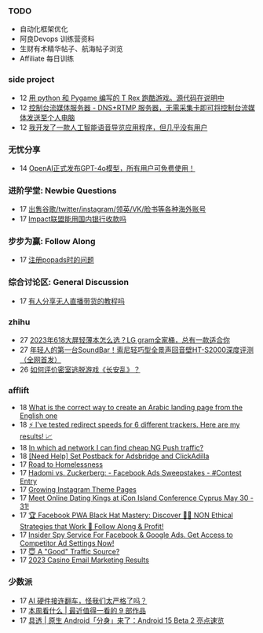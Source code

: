 ### TODO
-  自动化框架优化
-  阿良Devops 训练营资料
-  生财有术精华帖子、航海帖子浏览
-  Affiliate 每日训练

### side project
<!-- sideproject:START -->
-  12 [用 python 和 Pygame 编写的 T Rex 跑酷游戏。源代码在说明中](https://www.youtube.com/watch?v=pZySIXSelCA)
-  12 [控制台流媒体服务器 - DNS+RTMP 服务器，无需采集卡即可将控制台流媒体发送至个人电脑](https://github.com/Aioros/console-streaming-server)
-  12 [我开发了一款人工智能语音导览应用程序，但几乎没有用户](https://www.reddit.com/r/SideProject/comments/18gpp0e/ive_built_an_ai_audio_tour_app_but_have_almost_no/)<!-- sideproject:END -->


### 无忧分享
<!-- ruyo:START -->
-  14 [OpenAI正式发布GPT-4o模型，所有用户可免费使用！](https://51.ruyo.net/18663.html)<!-- ruyo:END -->

### 进阶学堂: Newbie Questions
<!-- advertcn1:START -->
-  17 [出售谷歌/twitter/instagram/领英/VK/脸书等各种海外账号](https://www.advertcn.com/thread-115039-1-1.html)
-  17 [Impact联盟能用国内银行收款吗](https://www.advertcn.com/thread-115035-1-1.html)<!-- advertcn1:END -->

### 步步为赢: Follow Along
<!-- advertcn2:START -->
-  17 [注册popads时的问题](https://www.advertcn.com/thread-115034-1-1.html)<!-- advertcn2:END -->

### 综合讨论区: General Discussion
<!-- advertcn3:START -->
-  17 [有人分享无人直播带货的教程吗](https://www.advertcn.com/thread-115038-1-1.html)<!-- advertcn3:END -->


### zhihu
<!-- zhihu:START -->
-  27 [2023年618大屏轻薄本怎么选？LG gram全家桶，总有一款适合你](http://zhuanlan.zhihu.com/p/632641888?utm_campaign=rss&utm_medium=rss&utm_source=rss&utm_content=title)
-  27 [年轻人的第一台SoundBar！索尼轻巧型全景声回音壁HT-S2000深度评测（全网首发）](http://zhuanlan.zhihu.com/p/630990296?utm_campaign=rss&utm_medium=rss&utm_source=rss&utm_content=title)
-  26 [如何评价密室逃脱游戏《长安乱》？](http://www.zhihu.com/question/563950552/answer/3045961312?utm_campaign=rss&utm_medium=rss&utm_source=rss&utm_content=title)<!-- zhihu:END -->

### afflift
<!-- afflift:START -->
-  18 [What is the correct way to create an Arabic landing page from the English one](https://afflift.com/f/threads/what-is-the-correct-way-to-create-an-arabic-landing-page-from-the-english-one.12978/)
-  18 [⚡ I&#39;ve tested redirect speeds for 6 different trackers. Here are my results! 📈](https://afflift.com/f/threads/%E2%9A%A1-ive-tested-redirect-speeds-for-6-different-trackers-here-are-my-results-%F0%9F%93%88.13113/)
-  18 [In which ad network I can find cheap NG Push traffic?](https://afflift.com/f/threads/in-which-ad-network-i-can-find-cheap-ng-push-traffic.13141/)
-  18 [[Need Help] Set Postback for Adsbridge and ClickAdilla](https://afflift.com/f/threads/need-help-set-postback-for-adsbridge-and-clickadilla.13143/)
-  17 [Road to Homelessness](https://afflift.com/f/threads/road-to-homelessness.12858/)
-  17 [Hadomi vs. Zuckerberg: - Facebook Ads Sweepstakes - #Contest Entry](https://afflift.com/f/threads/hadomi-vs-zuckerberg-facebook-ads-sweepstakes-contest-entry.12846/)
-  17 [Growing Instagram Theme Pages](https://afflift.com/f/threads/growing-instagram-theme-pages.12406/)
-  17 [Meet Online Dating Kings at iCon Island Conference Cyprus May 30 - 31!](https://afflift.com/f/threads/meet-online-dating-kings-at-icon-island-conference-cyprus-may-30-31.13135/)
-  17 [🏆 Facebook PWA Black Hat Mastery: Discover 🏴‍☠️ NON Ethical Strategies that Work 💸 Follow Along &amp; Profit!](https://afflift.com/f/threads/%F0%9F%8F%86-facebook-pwa-black-hat-mastery-discover-%F0%9F%8F%B4%E2%80%8D%E2%98%A0%EF%B8%8F-non-ethical-strategies-that-work-%F0%9F%92%B8-follow-along-profit.13056/)
-  17 [Insider Spy Service For Facebook &amp; Google Ads. Get Access to Competitor Ad Settings Now!](https://afflift.com/f/threads/insider-spy-service-for-facebook-google-ads-get-access-to-competitor-ad-settings-now.13060/)
-  17 [😇 A &quot;Good&quot; Traffic Source?](https://afflift.com/f/threads/%F0%9F%98%87-a-good-traffic-source.13137/)
-  17 [2023 Casino Email Marketing Results](https://afflift.com/f/threads/2023-casino-email-marketing-results.12465/)<!-- afflift:END -->

### 少数派
<!-- sspai:START -->
-  17 [AI 硬件接连翻车，怪我们太严格了吗？](https://sspai.com/prime/story/ai-gadgets-hype)
-  17 [本周看什么 | 最近值得一看的 9 部作品](https://sspai.com/post/88877)
-  17 [具透 | 原生 Android「分身」来了：Android 15 Beta 2 亮点速览](https://sspai.com/post/88875)<!-- sspai:END -->
